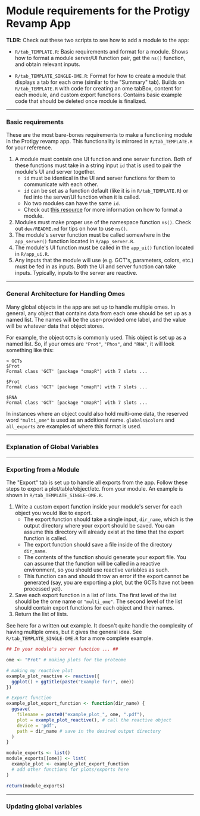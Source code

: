 # Module requirements for the Protigy Revamp App

**TLDR**: Check out these two scripts to see how to add a module to the app:

-   `R/tab_TEMPLATE.R`: Basic requirements and format for a module. Shows how to format a module server/UI function pair, get the `ns()` function, and obtain relevant inputs.

-   `R/tab_TEMPLATE_SINGLE-OME.R`: Format for how to create a module that displays a tab for each ome (similar to the "Summary" tab). Builds on `R/tab_TEMPLATE.R` with code for creating an ome tabBox, content for each module, and custom export functions. Contains basic example code that should be deleted once module is finalized.

------------------------------------------------------------------------

### Basic requirements

These are the most bare-bones requirements to make a functioning module in the Protigy revamp app. This functionality is mirrored in `R/tab_TEMPLATE.R` for your reference.

1.  A module must contain one UI function and one server function. Both of these functions must take in a string input `id` that is used to pair the module's UI and server together.
    -   `id` must be identical in the UI and server functions for them to communicate with each other.
    -   `id` can be set as a function default (like it is in `R/tab_TEMPLATE.R`) or fed into the server/UI function when it is called.
    -   No two modules can have the same `id`.
    -   Check out [this resource](https://mastering-shiny.org/scaling-modules.html#module-basics) for more information on how to format a module.
2.  Modules must make proper use of the namespace function `ns()`. Check out `dev/README.md` for tips on how to use `ns()`.
3.  The module's server function must be called somewhere in the `app_server()` function located in `R/app_server.R`.
4.  The module's UI function must be called in the `app_ui()` function located in `R/app_ui.R`.
5.  Any inputs that the module will use (e.g. GCT's, parameters, colors, etc.) must be fed in as inputs. Both the UI and server function can take inputs. Typically, inputs to the server are reactive.

------------------------------------------------------------------------

### General Architecture for Handling Omes

Many global objects in the app are set up to handle multiple omes. In general, any object that contains data from each ome should be set up as a named list. The names will be the user-provided ome label, and the value will be whatever data that object stores.

For example, the object `GCTs` is commonly used. This object is set up as a named list. So, if your omes are `"Prot"`, `"Phos"`, and `"RNA"`, it will look something like this:

```         
> GCTs
$Prot 
Formal class 'GCT' [package "cmapR"] with 7 slots ...

$Prot
Formal class 'GCT' [package "cmapR"] with 7 slots ...

$RNA
Formal class 'GCT' [package "cmapR"] with 7 slots ...
```

In instances where an object could also hold multi-ome data, the reserved word `"multi_ome"` is used as an additional name. `globals$colors` and `all_exports` are examples of where this format is used.

------------------------------------------------------------------------

### Explanation of Global Variables

------------------------------------------------------------------------

### Exporting from a Module

The "Export" tab is set up to handle all exports from the app. Follow these steps to export a plot/table/object/etc. from your module. An example is shown in `R/tab_TEMPLATE_SINGLE-OME.R`.

1.  Write a custom export function inside your module's server for each object you would like to export.
    -   The export function should take a single input, `dir_name`, which is the output directory where your export should be saved. You can assume this directory will already exist at the time that the export function is called.
    -   The export function should save a file inside of the directory `dir_name`.
    -   The contents of the function should generate your export file. You can assume that the function will be called in a reactive environment, so you should use reactive variables as such.
    -   This function can and should throw an error if the export cannot be generated (say, you are exporting a plot, but the GCTs have not been processed yet).
2.  Save each export function in a list of lists. The first level of the list should be the ome name or `"multi_ome"`. The second level of the list should contain export functions for each object and their names.
3.  Return the list of lists.

See here for a written out example. It doesn't quite handle the complexity of having multiple omes, but it gives the general idea. See `R/tab_TEMPLATE_SINGLE-OME.R` for a more complete example.

``` r
## In your module's server function ... ##

ome <- "Prot" # making plots for the proteome

# making my reactive plot
example_plot_reactive <- reactive({
  ggplot() + ggtitle(paste("Example for:", ome))
})

# Export function
example_plot_export_function <- function(dir_name) {
  ggsave(
    filename = paste0("example_plot_", ome, ".pdf"), 
    plot = example_plot_reactive(), # call the reactive object
    device = 'pdf',
    path = dir_name # save in the desired output directory
  )
}

module_exports <- list()
module_exports[[ome]] <- list(
  example_plot <- example_plot_export_function
  # add other functions for plots/exports here
)

return(module_exports)
```

------------------------------------------------------------------------

### Updating global variables
